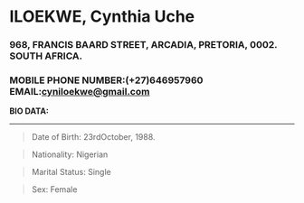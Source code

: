 # ILOEKWE, Cynthia Uche
### 968, FRANCIS BAARD STREET, ARCADIA, PRETORIA, 0002. SOUTH AFRICA.
### **MOBILE PHONE NUMBER**:(+27)646957960	**EMAIL**:cyniloekwe@gmail.com
**BIO DATA:**
___                                                                       ___ 
>Date of Birth:	 	23rdOctober, 1988.

>Nationality:        Nigerian

>Marital Status:		Single 

>Sex:				Female
